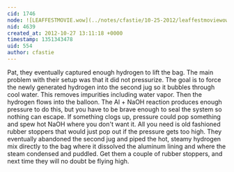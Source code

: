 ```yaml
---
cid: 1746
node: ![LEAFFESTMOVIE.wow](../notes/cfastie/10-25-2012/leaffestmoviewow)
nid: 4639
created_at: 2012-10-27 13:11:18 +0000
timestamp: 1351343478
uid: 554
author: cfastie
---
```


Pat, they eventually captured enough hydrogen to lift the bag. The main problem with their setup was that it did not pressurize. The goal is to force the newly generated hydrogen into the second jug so it bubbles through cool water. This removes impurities including water vapor. Then the hydrogen flows into the balloon.  The Al + NaOH reaction produces enough pressure to do this, but you have to be brave enough to seal the system so nothing can escape.  If something clogs up, pressure could pop something and spew hot NaOH where you don't want it. All you need is old fashioned rubber stoppers that would just pop out if the pressure gets too high. They eventually abandoned the second jug and piped the hot, steamy hydrogen mix directly to the bag where it dissolved the aluminum lining and where the steam condensed and puddled.  Get them a couple of rubber stoppers, and next time they will no doubt be flying high.
